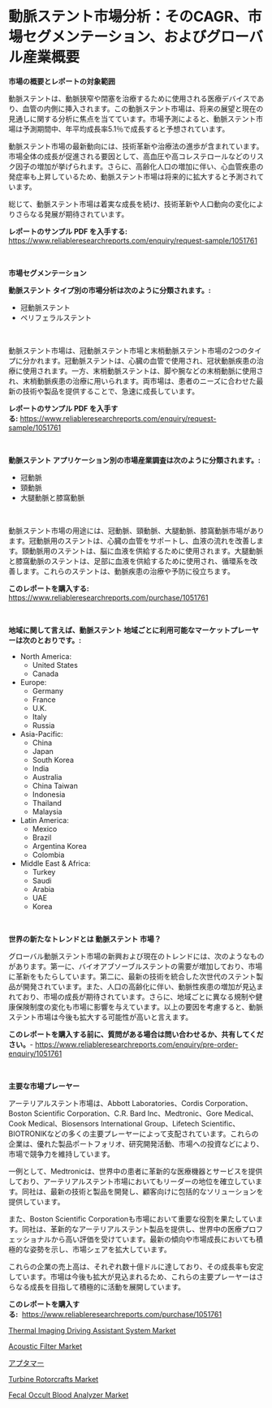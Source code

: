 <p><h1>動脈ステント市場分析：そのCAGR、市場セグメンテーション、およびグローバル産業概要</h1></p><p><strong>市場の概要とレポートの対象範囲</strong></p>
<p><p>動脈ステントは、動脈狭窄や閉塞を治療するために使用される医療デバイスであり、血管の内側に挿入されます。この動脈ステント市場は、将来の展望と現在の見通しに関する分析に焦点を当てています。市場予測によると、動脈ステント市場は予測期間中、年平均成長率5.1％で成長すると予想されています。</p><p>動脈ステント市場の最新動向には、技術革新や治療法の進歩が含まれています。市場全体の成長が促進される要因として、高血圧や高コレステロールなどのリスク因子の増加が挙げられます。さらに、高齢化人口の増加に伴い、心血管疾患の発症率も上昇しているため、動脈ステント市場は将来的に拡大すると予測されています。</p><p>総じて、動脈ステント市場は着実な成長を続け、技術革新や人口動向の変化によりさらなる発展が期待されています。</p></p>
<p><strong>レポートのサンプル PDF を入手する:</strong> <a href="https://www.reliableresearchreports.com/enquiry/request-sample/1051761">https://www.reliableresearchreports.com/enquiry/request-sample/1051761</a></p>
<p>&nbsp;</p>
<p><strong>市場セグメンテーション</strong></p>
<p><strong>動脈ステント タイプ別の市場分析は次のように分類されます。:</strong></p>
<p><ul><li>冠動脈ステント</li><li>ペリフェラルステント</li></ul></p>
<p>&nbsp;</p>
<p><p>動脈ステント市場は、冠動脈ステント市場と末梢動脈ステント市場の2つのタイプに分かれます。冠動脈ステントは、心臓の血管で使用され、冠状動脈疾患の治療に使用されます。一方、末梢動脈ステントは、脚や腕などの末梢動脈に使用され、末梢動脈疾患の治療に用いられます。両市場は、患者のニーズに合わせた最新の技術や製品を提供することで、急速に成長しています。</p></p>
<p><strong>レポートのサンプル PDF を入手する:</strong>&nbsp;<a href="https://www.reliableresearchreports.com/enquiry/request-sample/1051761">https://www.reliableresearchreports.com/enquiry/request-sample/1051761</a></p>
<p>&nbsp;</p>
<p><strong> 動脈ステント アプリケーション別の市場産業調査は次のように分類されます。:</strong></p>
<p><ul><li>冠動脈</li><li>頸動脈</li><li>大腿動脈と膝窩動脈</li></ul></p>
<p>&nbsp;</p>
<p><p>動脈ステント市場の用途には、冠動脈、頸動脈、大腿動脈、膝窩動脈市場があります。冠動脈用のステントは、心臓の血管をサポートし、血液の流れを改善します。頸動脈用のステントは、脳に血液を供給するために使用されます。大腿動脈と膝窩動脈のステントは、足部に血液を供給するために使用され、循環系を改善します。これらのステントは、動脈疾患の治療や予防に役立ちます。</p></p>
<p><strong>このレポートを購入する:</strong>&nbsp; <a href="https://www.reliableresearchreports.com/purchase/1051761">https://www.reliableresearchreports.com/purchase/1051761</a></p>
<p>&nbsp;</p>
<p><strong>地域に関して言えば、動脈ステント 地域ごとに利用可能なマーケットプレーヤーは次のとおりです。:</strong></p>
<p><ul>
    <li>
        North America:
        <ul>
            <li>United States</li>
            <li>Canada</li>
        </ul>
    </li>
    <li>
        Europe:
        <ul>
            <li>Germany</li>
            <li>France</li>
            <li>U.K.</li>
            <li>Italy</li>
            <li>Russia</li>
        </ul>
    </li>
    <li>
        Asia-Pacific:
        <ul>
            <li>China</li>
            <li>Japan</li>
            <li>South Korea</li>
            <li>India</li>
            <li>Australia</li>
            <li>China Taiwan</li>
            <li>Indonesia</li>
            <li>Thailand</li>
            <li>Malaysia</li>
        </ul>
    </li>
    <li>
        Latin America:
        <ul>
            <li>Mexico</li>
            <li>Brazil</li>
            <li>Argentina Korea</li>
            <li>Colombia</li>
        </ul>
    </li>
    <li>
        Middle East & Africa:
        <ul>
            <li>Turkey</li>
            <li>Saudi</li>
            <li>Arabia</li>
            <li>UAE</li>
            <li>Korea</li>
        </ul>
    </li>
    </ul></p>
<p>&nbsp;</p>
<p><strong>世界の新たなトレンドとは 動脈ステント 市場？</strong></p>
<p><p>グローバル動脈ステント市場の新興および現在のトレンドには、次のようなものがあります。第一に、バイオアブソーブルステントの需要が増加しており、市場に革新をもたらしています。第二に、最新の技術を統合した次世代のステント製品が開発されています。また、人口の高齢化に伴い、動脈性疾患の増加が見込まれており、市場の成長が期待されています。さらに、地域ごとに異なる規制や健康保険制度の変化も市場に影響を与えています。以上の要因を考慮すると、動脈ステント市場は今後も拡大する可能性が高いと言えます。</p></p>
<p><strong>このレポートを購入する前に、質問がある場合は問い合わせるか、共有してください。</strong>- <a href="https://www.reliableresearchreports.com/enquiry/pre-order-enquiry/1051761">https://www.reliableresearchreports.com/enquiry/pre-order-enquiry/1051761</a></p>
<p>&nbsp;</p>
<p><strong>主要な市場プレーヤー</strong></p>
<p><p>アーテリアルステント市場は、Abbott Laboratories、Cordis Corporation、Boston Scientific Corporation、C.R. Bard Inc、Medtronic、Gore Medical、Cook Medical、Biosensors International Group、Lifetech Scientific、BIOTRONIKなどの多くの主要プレーヤーによって支配されています。これらの企業は、優れた製品ポートフォリオ、研究開発活動、市場への投資などにより、市場で競争力を維持しています。</p><p>一例として、Medtronicは、世界中の患者に革新的な医療機器とサービスを提供しており、アーテリアルステント市場においてもリーダーの地位を確立しています。同社は、最新の技術と製品を開発し、顧客向けに包括的なソリューションを提供しています。</p><p>また、Boston Scientific Corporationも市場において重要な役割を果たしています。同社は、革新的なアーテリアルステント製品を提供し、世界中の医療プロフェッショナルから高い評価を受けています。最新の傾向や市場成長においても積極的な姿勢を示し、市場シェアを拡大しています。</p><p>これらの企業の売上高は、それぞれ数十億ドルに達しており、その成長率も安定しています。市場は今後も拡大が見込まれるため、これらの主要プレーヤーはさらなる成長を目指して積極的に活動を展開しています。</p></p>
<p><strong>このレポートを購入する:</strong>&nbsp;&nbsp;<a href="https://www.reliableresearchreports.com/purchase/1051761">https://www.reliableresearchreports.com/purchase/1051761</a></p>
<p><p><a href="https://issuu.com/reportprime-2/docs/thermal-imaging-driving-assistant-system-market-si">Thermal Imaging Driving Assistant System Market</a></p><p><a href="https://view.publitas.com/reportprime-1/acoustic-filter-market-dynamics-2024-2031-also-about-its-market-trends-projections-and-opportunities/">Acoustic Filter Market</a></p><p><a href="https://github.com/zekaoe592392/Market-Research-Report-List-1/blob/main/9730910185489.md">アプタマー</a></p><p><a href="https://automatic-knee-4c7.notion.site/Turbine-Rotorcrafts-Market-Dynamics-2024-2031-Also-about-Its-Market-Trends-Projections-and-Opport-854ac619318f48b68553bda9826dfb09">Turbine Rotorcrafts Market</a></p><p><a href="https://github.com/RickHolmes3/Market-Research-Report-List-3/blob/main/fecal-occult-blood-analyzer-market.md">Fecal Occult Blood Analyzer Market</a></p></p>